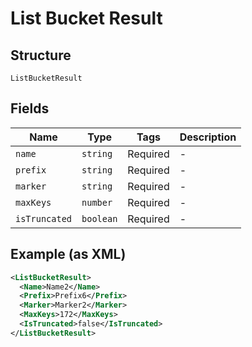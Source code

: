 
# List Bucket Result

## Structure

`ListBucketResult`

## Fields

| Name | Type | Tags | Description |
|  --- | --- | --- | --- |
| `name` | `string` | Required | - |
| `prefix` | `string` | Required | - |
| `marker` | `string` | Required | - |
| `maxKeys` | `number` | Required | - |
| `isTruncated` | `boolean` | Required | - |

## Example (as XML)

```xml
<ListBucketResult>
  <Name>Name2</Name>
  <Prefix>Prefix6</Prefix>
  <Marker>Marker2</Marker>
  <MaxKeys>172</MaxKeys>
  <IsTruncated>false</IsTruncated>
</ListBucketResult>
```

